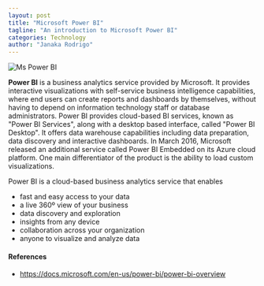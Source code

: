 ```yaml
---
layout: post
title: "Microsoft Power BI"
tagline: "An introduction to Microsoft Power BI"
categories: Technology
author: "Janaka Rodrigo"
---
```


![Ms Power BI](../master/images/power-bi.png)

**Power BI** is a business analytics service provided by Microsoft. It provides interactive visualizations with self-service business intelligence capabilities, where end users can create reports and dashboards by themselves, without having to depend on information technology staff or database administrators.
Power BI provides cloud-based BI services, known as "Power BI Services", along with a desktop based interface, called "Power BI Desktop". It offers data warehouse capabilities including data preparation, data discovery and interactive dashboards. In March 2016, Microsoft released an additional service called Power BI Embedded on its Azure cloud platform. One main differentiator of the product is the ability to load custom visualizations.

Power BI is a cloud-based business analytics service that enables 
* fast and easy access to your data
* a live 360º view of your business
* data discovery and exploration
* insights from any device
* collaboration across your organization
* anyone to visualize and analyze data


#### References
* <https://docs.microsoft.com/en-us/power-bi/power-bi-overview>